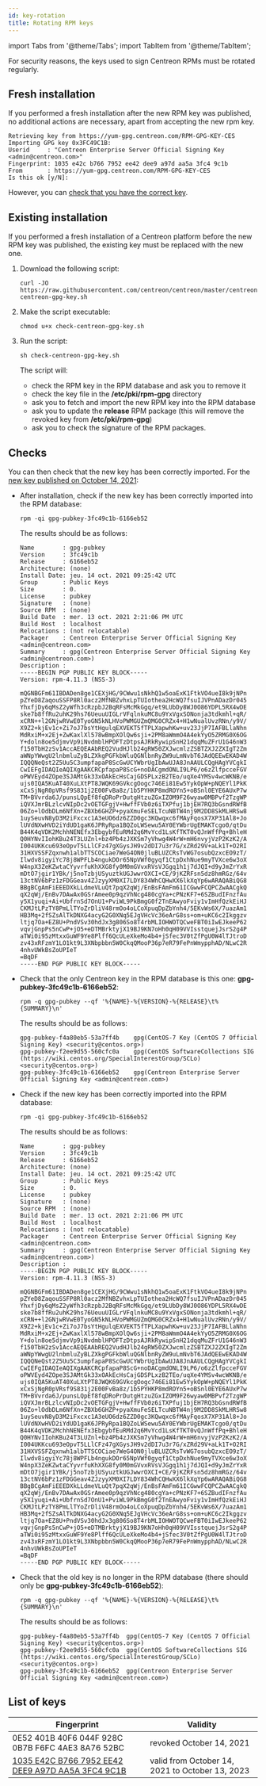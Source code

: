 ```yaml
---
id: key-rotation
title: Rotating RPM keys
---
```

import Tabs from '@theme/Tabs';
import TabItem from '@theme/TabItem';


For security reasons, the keys used to sign Centreon RPMs must be rotated regularly.

## Fresh installation

If you performed a fresh installation after the new RPM key was published, 
no additional actions are necessary, apart from accepting the new rpm key.

```shell
Retrieving key from https://yum-gpg.centreon.com/RPM-GPG-KEY-CES
Importing GPG key 0x3FC49C1B:
Userid     : "Centreon Enterprise Server Official Signing Key <admin@centreon.com>"
Fingerprint: 1035 e42c b766 7952 ee42 dee9 a97d aa5a 3fc4 9c1b
From       : https://yum-gpg.centreon.com/RPM-GPG-KEY-CES
Is this ok [y/N]: 
```

However, you can [check that you have the correct key](#checks).

## Existing installation

If you performed a fresh installation of a Centreon platform 
before the new RPM key was published, the existing key must be replaced with the new one.

1. Download the following script:

    ```shell
    curl -JO https://raw.githubusercontent.com/centreon/centreon/master/centreon/check-centreon-gpg-key.sh
    ```

2. Make the script executable:

    ```shell
    chmod u+x check-centreon-gpg-key.sh
    ```

3. Run the script:

    ```shell
    sh check-centreon-gpg-key.sh
    ```

    The script will:
    * check the RPM key in the RPM database and ask you to remove it
    * check the key file in the **/etc/pki/rpm-gpg** directory
    * ask you to fetch and import the new RPM key into the RPM database
    * ask you to update the **release** RPM package (this will remove the revoked key from **/etc/pki/rpm-gpg**)
    * ask you to check the signature of the RPM packages.

## Checks

You can then check that the new key has been correctly imported. For the [new key published on October 14, 2021](#list-of-keys):

<Tabs groupId="sync">
<TabItem value="Fresh installation" label="Fresh installation">

* After installation, check if the new key has been correctly imported into the RPM database:

    ```shell
    rpm -qi gpg-pubkey-3fc49c1b-6166eb52
    ```

    The results should be as follows:

    ```shell
    Name        : gpg-pubkey
    Version     : 3fc49c1b
    Release     : 6166eb52
    Architecture: (none)
    Install Date: jeu. 14 oct. 2021 09:25:42 UTC
    Group       : Public Keys
    Size        : 0.
    License     : pubkey
    Signature   : (none)
    Source RPM  : (none)
    Build Date  : mer. 13 oct. 2021 2:21:06 PM UTC
    Build Host  : localhost
    Relocations : (not relocatable)
    Packager    : Centreon Enterprise Server Official Signing Key <admin@centreon.com>
    Summary     : gpg(Centreon Enterprise Server Official Signing Key <admin@centreon.com>)
    Description :
    -----BEGIN PGP PUBLIC KEY BLOCK-----
    Version: rpm-4.11.3 (NSS-3)

    mQGNBGFm61IBDADen8ge1CEXjHG/9CWwu1sNkhQ1w5oaExK1FtkVO4ueI8k9jNPn
    pZYeD8ZaqouSSFP8Rl0acz2MfNBZvhxLpTUIothea2HcWQ7fsuIJVPnADazDr045
    YhxfjDy6qMsZ2yWfh3cRzpbJ2BqRFsMcMkGgq/et9LUbDy8WJ0O86YDPL5RX4wDE
    ske7b8ffRu2uhK29hs76UeuuUIGLrVFqlnkuMC8u9YxVgxSONonja3tdkmhl+qR/
    xCRN++l2GNjwRVwE0TyoGN5kNLHVoPWMGUZmQMG0CRZx4+H1wNualUvzRNn/y9V/
    X9Z2+kjEv1c+Zi7oJ7bsYtHgulqEXVEKT5fTPLXapwhKw+uv23JjP7IAFBLlaNhn
    MdRxiM+x2Ej+ZwKaxlXl578wBmpXOlQw6sji+2PM8aWmmO4A4ekYyO5ZRMG0X6OG
    Y+doln8oe5djmvVp9iNvdmblHPOFTzDtpsAJRkRywipSnH21dqqMuZFrU1G46nW3
    f150TbH2zSv1AccAEQEAAbREQ2VudHJlb24gRW50ZXJwcmlzZSBTZXJ2ZXIgT2Zm
    aWNpYWwgU2lnbmluZyBLZXkgPGFkbWluQGNlbnRyZW9uLmNvbT6JAdQEEwEKAD4W
    IQQQNeQst2Z5Uu5C3umpfapaP8ScGwUCYWbrUgIbAwUJA8JnAAULCQgHAgYVCgkI
    CwIEFgIDAQIeAQIXgAAKCRCpfapaP8ScG+noDACgmdONLI9LP6/o6zZlfpcceFGV
    oPWVEyd4ZOpe3SJAMtGk33xOAkEcHsCajGDSPLxzB2TEo/uqXe4YMSv4wcWKNB/e
    ujs0IQA5KuAT40XuLXtPT8JWQK69GVkcgOogc746Ei81Ew5YykOpW+pNQEYl1PkK
    xCxSjNgR0pVRsf9S831j2E00FvBa8z/1b5PYHKP8mdROYn5+oBSnl0EYE6AUxP7w
    TM+BVvrda6J/punsLQpEf8fqDRoPrDutgHtzuZGxIZOM9F26wyaw0MBPvf2TzgWP
    iQVXJmrBLzlcvNIpDc2vOETGFgjV+HwffFVb0z6iTXPfuj1bjEH7RQ3bGsndRWfB
    06Zo+lOdbDLm6NfXn+ZBXb6GHZP+pyaXmuFeSELTcuNBTW4nj9M2DD8SkMLHRSw8
    1uySeuvN8yD3M2iFxcxc1A3eUO6dz6ZZD0gc3KQwqxc6fMAyFqosX7XP31Al8+Jo
    lUVdNXwHVD2iYdUD1gaK6JPRyRpa1BQZoLWSewu5AY0EYWbrUgEMAKTcgo0/qtDu
    B44K4qVDK2MchhNENEfx3EbgybfEuRMd2q6MvYcd1LsKfTKT0vQJnWffPq+BhleH
    Q0HYNvIIohKBu24T3LUZnl+bz4Pb4zJXKSm7yVhwg4W4rW+mH6nvyjVzP2KzK2/A
    I004UKKcu693eOpvT5LLlCFz47gXGysJH9v2dDI7u3r7G/xZRd29V+aLk1T+O2RI
    31HXVSSFZqxnwh1albTTSCOCiae7WeG4ON0jluBLUZCRsTvWG7osubQzxcEO9zT/
    Ilwdv8igyiYc78j8WPFLb4ngukDOr65NpVWf0gyqf1CtpDxhNue9myTVXce6w3oX
    W4npX3ZeKZwtaCYyvrfuKhXXG8fy0M0mGVvxRVsVJGgq1h1j7dJQI+d9yJmZrYxR
    mDtO7jgir1YBk/j5noTzbjUSyuztkUGJwwrOXCI+CE/9jKZRFsn5dz8hmRGz/64v
    13ctNV6bPz1zFDGGeav4ZJzyyXM0XI7LDY834WhCQHwXX6lkXqYp6wARAQABiQG8
    BBgBCgAmFiEEEDXkLLdmeVLuQt7pqX2qWj/EnBsFAmFm61ICGwwFCQPCZwAACgkQ
    qX2qWj/EnBv7DAwAx0GSrAmee0p9qzVhNcg480cgYa+cPNzKF7+6SZBudIFnzfAu
    y5X1yuqi+Ai+UbfrnSd7OnU1+PviWL9PkBmgG0f2TnEAwyoFviy1vImHfQzkEiHJ
    CKMJtLPzTY8PmLlTYoZrDliV48rmOo4oLCoXpuqDpZbYnh4/5EKvWs6X/7uazAm1
    HB3Mq+2fSZsAlTkDNXG4acyG2G0XNq5EJgVHcVc36eArG8ss+om+uKC6c2Ikggzv
    ltjq7Oa+EZ8U+PndVSv30hdJx3g806So8T4rbMLIOHWOTQCweFBT0iIwEJkeeP62
    vqvjGnpPs5nCwP+jO5+eDTMBrktyjX19BJ9KN7oHh0qH09VVIsstquejJsrS2g4P
    aTWi0i95zMtxxGuWF9Ye8Plff6QcULeXkeMo4b4+jSfec3V0tZfPgU0W4lTJtroD
    zv43xRFzmY1LO1kt9L3XNbpbbn5W0CkqQMooP36p7eR79FePnWmypphAD/NLwC2R
    4nhvUWkBsZoUPIeT
    =BqDF
    -----END PGP PUBLIC KEY BLOCK-----
    ```

* Check that the only Centreon key in the RPM database is this one: **gpg-pubkey-3fc49c1b-6166eb52**:

    ```shell
    rpm -q gpg-pubkey --qf '%{NAME}-%{VERSION}-%{RELEASE}\t%{SUMMARY}\n'
    ```

    The results should be as follows:

    ```shell
    gpg-pubkey-f4a80eb5-53a7ff4b	gpg(CentOS-7 Key (CentOS 7 Official Signing Key) <security@centos.org>)
    gpg-pubkey-f2ee9d55-560cfc0a	gpg(CentOS SoftwareCollections SIG (https://wiki.centos.org/SpecialInterestGroup/SCLo) <security@centos.org>)
    gpg-pubkey-3fc49c1b-6166eb52	gpg(Centreon Enterprise Server Official Signing Key <admin@centreon.com>)
    ```

</TabItem>
<TabItem value="Existing installation" label="Existing installation">

* Check if the new key has been correctly imported into the RPM database:

    ```shell
    rpm -qi gpg-pubkey-3fc49c1b-6166eb52
    ```

    The results should be as follows:

    ```shell
    Name        : gpg-pubkey
    Version     : 3fc49c1b
    Release     : 6166eb52
    Architecture: (none)
    Install Date: jeu. 14 oct. 2021 09:25:42 UTC
    Group       : Public Keys
    Size        : 0.
    License     : pubkey
    Signature   : (none)
    Source RPM  : (none)
    Build Date  : mer. 13 oct. 2021 2:21:06 PM UTC
    Build Host  : localhost
    Relocations : (not relocatable)
    Packager    : Centreon Enterprise Server Official Signing Key <admin@centreon.com>
    Summary     : gpg(Centreon Enterprise Server Official Signing Key <admin@centreon.com>)
    Description :
    -----BEGIN PGP PUBLIC KEY BLOCK-----
    Version: rpm-4.11.3 (NSS-3)

    mQGNBGFm61IBDADen8ge1CEXjHG/9CWwu1sNkhQ1w5oaExK1FtkVO4ueI8k9jNPn
    pZYeD8ZaqouSSFP8Rl0acz2MfNBZvhxLpTUIothea2HcWQ7fsuIJVPnADazDr045
    YhxfjDy6qMsZ2yWfh3cRzpbJ2BqRFsMcMkGgq/et9LUbDy8WJ0O86YDPL5RX4wDE
    ske7b8ffRu2uhK29hs76UeuuUIGLrVFqlnkuMC8u9YxVgxSONonja3tdkmhl+qR/
    xCRN++l2GNjwRVwE0TyoGN5kNLHVoPWMGUZmQMG0CRZx4+H1wNualUvzRNn/y9V/
    X9Z2+kjEv1c+Zi7oJ7bsYtHgulqEXVEKT5fTPLXapwhKw+uv23JjP7IAFBLlaNhn
    MdRxiM+x2Ej+ZwKaxlXl578wBmpXOlQw6sji+2PM8aWmmO4A4ekYyO5ZRMG0X6OG
    Y+doln8oe5djmvVp9iNvdmblHPOFTzDtpsAJRkRywipSnH21dqqMuZFrU1G46nW3
    f150TbH2zSv1AccAEQEAAbREQ2VudHJlb24gRW50ZXJwcmlzZSBTZXJ2ZXIgT2Zm
    aWNpYWwgU2lnbmluZyBLZXkgPGFkbWluQGNlbnRyZW9uLmNvbT6JAdQEEwEKAD4W
    IQQQNeQst2Z5Uu5C3umpfapaP8ScGwUCYWbrUgIbAwUJA8JnAAULCQgHAgYVCgkI
    CwIEFgIDAQIeAQIXgAAKCRCpfapaP8ScG+noDACgmdONLI9LP6/o6zZlfpcceFGV
    oPWVEyd4ZOpe3SJAMtGk33xOAkEcHsCajGDSPLxzB2TEo/uqXe4YMSv4wcWKNB/e
    ujs0IQA5KuAT40XuLXtPT8JWQK69GVkcgOogc746Ei81Ew5YykOpW+pNQEYl1PkK
    xCxSjNgR0pVRsf9S831j2E00FvBa8z/1b5PYHKP8mdROYn5+oBSnl0EYE6AUxP7w
    TM+BVvrda6J/punsLQpEf8fqDRoPrDutgHtzuZGxIZOM9F26wyaw0MBPvf2TzgWP
    iQVXJmrBLzlcvNIpDc2vOETGFgjV+HwffFVb0z6iTXPfuj1bjEH7RQ3bGsndRWfB
    06Zo+lOdbDLm6NfXn+ZBXb6GHZP+pyaXmuFeSELTcuNBTW4nj9M2DD8SkMLHRSw8
    1uySeuvN8yD3M2iFxcxc1A3eUO6dz6ZZD0gc3KQwqxc6fMAyFqosX7XP31Al8+Jo
    lUVdNXwHVD2iYdUD1gaK6JPRyRpa1BQZoLWSewu5AY0EYWbrUgEMAKTcgo0/qtDu
    B44K4qVDK2MchhNENEfx3EbgybfEuRMd2q6MvYcd1LsKfTKT0vQJnWffPq+BhleH
    Q0HYNvIIohKBu24T3LUZnl+bz4Pb4zJXKSm7yVhwg4W4rW+mH6nvyjVzP2KzK2/A
    I004UKKcu693eOpvT5LLlCFz47gXGysJH9v2dDI7u3r7G/xZRd29V+aLk1T+O2RI
    31HXVSSFZqxnwh1albTTSCOCiae7WeG4ON0jluBLUZCRsTvWG7osubQzxcEO9zT/
    Ilwdv8igyiYc78j8WPFLb4ngukDOr65NpVWf0gyqf1CtpDxhNue9myTVXce6w3oX
    W4npX3ZeKZwtaCYyvrfuKhXXG8fy0M0mGVvxRVsVJGgq1h1j7dJQI+d9yJmZrYxR
    mDtO7jgir1YBk/j5noTzbjUSyuztkUGJwwrOXCI+CE/9jKZRFsn5dz8hmRGz/64v
    13ctNV6bPz1zFDGGeav4ZJzyyXM0XI7LDY834WhCQHwXX6lkXqYp6wARAQABiQG8
    BBgBCgAmFiEEEDXkLLdmeVLuQt7pqX2qWj/EnBsFAmFm61ICGwwFCQPCZwAACgkQ
    qX2qWj/EnBv7DAwAx0GSrAmee0p9qzVhNcg480cgYa+cPNzKF7+6SZBudIFnzfAu
    y5X1yuqi+Ai+UbfrnSd7OnU1+PviWL9PkBmgG0f2TnEAwyoFviy1vImHfQzkEiHJ
    CKMJtLPzTY8PmLlTYoZrDliV48rmOo4oLCoXpuqDpZbYnh4/5EKvWs6X/7uazAm1
    HB3Mq+2fSZsAlTkDNXG4acyG2G0XNq5EJgVHcVc36eArG8ss+om+uKC6c2Ikggzv
    ltjq7Oa+EZ8U+PndVSv30hdJx3g806So8T4rbMLIOHWOTQCweFBT0iIwEJkeeP62
    vqvjGnpPs5nCwP+jO5+eDTMBrktyjX19BJ9KN7oHh0qH09VVIsstquejJsrS2g4P
    aTWi0i95zMtxxGuWF9Ye8Plff6QcULeXkeMo4b4+jSfec3V0tZfPgU0W4lTJtroD
    zv43xRFzmY1LO1kt9L3XNbpbbn5W0CkqQMooP36p7eR79FePnWmypphAD/NLwC2R
    4nhvUWkBsZoUPIeT
    =BqDF
    -----END PGP PUBLIC KEY BLOCK-----
    ```

* Check that the old key is no longer in the RPM database (there should 
only be **gpg-pubkey-3fc49c1b-6166eb52**):

  ```shell
  rpm -q gpg-pubkey --qf '%{NAME}-%{VERSION}-%{RELEASE}\t%{SUMMARY}\n'
  ```

  The results should be as follows:

  ```shell
  gpg-pubkey-f4a80eb5-53a7ff4b	gpg(CentOS-7 Key (CentOS 7 Official Signing Key) <security@centos.org>)
  gpg-pubkey-f2ee9d55-560cfc0a	gpg(CentOS SoftwareCollections SIG (https://wiki.centos.org/SpecialInterestGroup/SCLo) <security@centos.org>)
  gpg-pubkey-3fc49c1b-6166eb52	gpg(Centreon Enterprise Server Official Signing Key <admin@centreon.com>)
  ```

</TabItem>
</Tabs>

## List of keys

| Fingerprint                                       | Validity                                        |
|---------------------------------------------------|-------------------------------------------------|
| 0E52 401B 40F6 044F 928C 0B7B F6FC 4AE3 8A76 52BC | revoked October 14, 2021                        |
| [1035 E42C B766 7952 EE42 DEE9 A97D AA5A 3FC4 9C1B](https://yum-gpg.centreon.com/RPM-GPG-KEY-CES) | valid from October 14, 2021 to October 13, 2023 |
